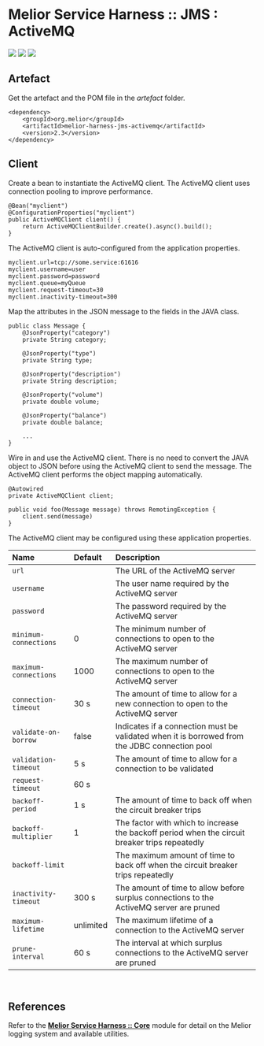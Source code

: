 # Melior Service Harness :: JMS : ActiveMQ
<div style="display: inline-block;">
<img src="https://img.shields.io/badge/version-2.3-green?style=for-the-badge"/>
<img src="https://img.shields.io/badge/production-ready-green?style=for-the-badge"/>
<img src="https://img.shields.io/badge/compatibility-spring_boot_2.4.5-green?style=for-the-badge"/>
</div>

## Artefact
Get the artefact and the POM file in the *artefact* folder.
```
<dependency>
    <groupId>org.melior</groupId>
    <artifactId>melior-harness-jms-activemq</artifactId>
    <version>2.3</version>
</dependency>
```

## Client
Create a bean to instantiate the ActiveMQ client.  The ActiveMQ client uses connection pooling to improve performance.
```
@Bean("myclient")
@ConfigurationProperties("myclient")
public ActiveMQClient client() {
    return ActiveMQClientBuilder.create().async().build();
}
```

The ActiveMQ client is auto-configured from the application properties.
```
myclient.url=tcp://some.service:61616
myclient.username=user
myclient.password=password
myclient.queue=myQueue
myclient.request-timeout=30
myclient.inactivity-timeout=300
```

Map the attributes in the JSON message to the fields in the JAVA class.
```
public class Message {
    @JsonProperty("category")
    private String category;

    @JsonProperty("type")
    private String type;

    @JsonProperty("description")
    private String description;

    @JsonProperty("volume")
    private double volume;

    @JsonProperty("balance")
    private double balance;

    ...
}
```

Wire in and use the ActiveMQ client.  There is no need to convert the JAVA object to JSON before using the ActiveMQ client to send the message.  The ActiveMQ client performs the object mapping automatically.
```
@Autowired
private ActiveMQClient client;

public void foo(Message message) throws RemotingException {
    client.send(message)
}
```

The ActiveMQ client may be configured using these application properties.

|Name|Default|Description|
|:---|:---|:---|
|`url`||The URL of the ActiveMQ server|
|`username`||The user name required by the ActiveMQ server|
|`password`||The password required by the ActiveMQ server|
|`minimum-connections`|0|The minimum number of connections to open to the ActiveMQ server|
|`maximum-connections`|1000|The maximum number of connections to open to the ActiveMQ server|
|`connection-timeout`|30 s|The amount of time to allow for a new connection to open to the ActiveMQ server|
|`validate-on-borrow`|false|Indicates if a connection must be validated when it is borrowed from the JDBC connection pool|
|`validation-timeout`|5 s|The amount of time to allow for a connection to be validated|
|`request-timeout`|60 s||The amount of time to allow for a request to the ActiveMQ server to complete
|`backoff-period`|1 s|The amount of time to back off when the circuit breaker trips|
|`backoff-multiplier`|1|The factor with which to increase the backoff period when the circuit breaker trips repeatedly|
|`backoff-limit`||The maximum amount of time to back off when the circuit breaker trips repeatedly|
|`inactivity-timeout`|300 s|The amount of time to allow before surplus connections to the ActiveMQ server are pruned|
|`maximum-lifetime`|unlimited|The maximum lifetime of a connection to the ActiveMQ server|
|`prune-interval`|60 s|The interval at which surplus connections to the ActiveMQ server are pruned|

&nbsp;  
## References
Refer to the [**Melior Service Harness :: Core**](https://github.com/MeliorArtefacts/service-harness-core) module for detail on the Melior logging system and available utilities.
